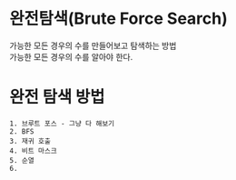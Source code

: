 # 완전탐색(Brute Force Search)

가능한 모든 경우의 수를 만들어보고 탐색하는 방법  
가능한 모든 경우의 수를 알아야 한다.

# 완전 탐색 방법

```
1. 브루트 포스 - 그냥 다 해보기 
2. BFS
3. 재귀 호출
4. 비트 마스크
5. 순열
6. 
```
